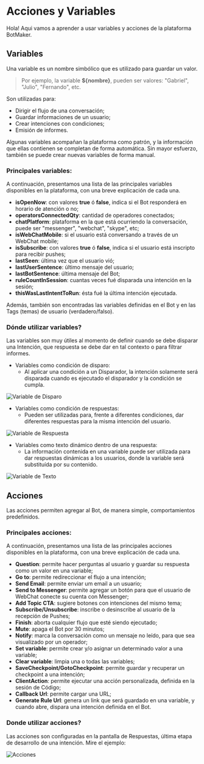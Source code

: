 # Acciones y Variables

Hola! Aqui vamos a aprender a usar variables y acciones de la plataforma BotMaker.

## Variables
Una variable es un nombre simbólico que es utilizado para guardar un valor. 

> Por ejemplo, la variable **${nombre}**, pueden ser valores: "Gabriel", "Julio", "Fernando", etc.

Son utilizadas para:
- Dirigir el flujo de una conversación;
- Guardar informaciones de un usuario;
- Crear intenciones con condiciones;
- Emisión de informes.

Algunas variables acompañan la plataforma como patrón, y la información que ellas contienen se completan de forma automática. Sin mayor esfuerzo, también se puede crear nuevas variables de forma manual.

### Principales variables:

A continuación, presentamos una lista de las principales variables disponibles en la plataforma, con una breve explicación de cada una.

- **isOpenNow**: con valores **true** ó **false**, indica si el Bot responderá en horario de atención o no;
- **operatorsConnectedQty**: cantidad de operadores conectados;
- **chatPlatform**: plataforma en la que está ocurriendo la conversación, puede ser "messenger", "webchat", "skype", etc;
- **isWebChatMobile**: si el usuario está conversando a través de un WebChat mobile;
- **isSubscribe**: con valores **true** ó **false**, indica si el usuario está inscripto para recibir pushes;
- **lastSeen**: última vez que el usuario vió;
- **lastUserSentence**: último mensaje del usuario;
- **lastBotSentence**: última mensaje del Bot;
- **ruleCountInSession**: cuantas veces fué disparada una intención en la sesión;
- **thisWasLastIntentToRun**: ésta fué la última intención ejecutada.

Además, también son encontradas las variables definidas en el Bot y en las Tags (temas) de usuario (verdadero/falso).

### Dónde utilizar variables?

Las variables son muy útiles al momento de definir cuando se debe disparar una Intención, que respuesta se debe dar en tal contexto o para filtrar informes.

- Variables como condición de disparo:
	- Al aplicar una condición a un Disparador, la intención solamente será disparada cuando es ejecutado el disparador y la condición se cumpla. 

![Variable de Disparo](https://botmakeradmin.github.io/docs/pt/imagens/VariavelCondicao.png)
	
- Variables como condición de respuestas:
	- Pueden ser utilizadas para, frente a diferentes condiciones, dar diferentes respuestas para la misma intención del usuario.

![Variable de Respuesta](https://botmakeradmin.github.io/docs/pt/imagens/VariavelResposta.png)

- Variables como texto dinámico dentro de una respuesta:
	- La información contenida en una variable puede ser utilizada para dar respuestas dinámicas a los usuarios, donde la variable será substituída por su contenido.

![Variable de Texto](https://botmakeradmin.github.io/docs/pt/imagens/VariavelTexto.png)

## Acciones

Las acciones permiten agregar al Bot, de manera simple, comportamientos predefinidos.

### Principales acciones:
A continuación, presentamos una lista de las principales acciones disponibles en la plataforma, con una breve explicación de cada una.

- **Question**: permite hacer perguntas al usuario y guardar su respuesta como un valor en una variable;
- **Go to**: permite redireccionar el flujo a una intención;
- **Send Email**: permite enviar um email a un usuario;
- **Send to Messenger**: permite agregar un botón para que el usuario de WebChat conecte su cuenta con Messenger;
- **Add Topic CTA**: sugiere botones con intenciones del mismo tema;
- **Subscribe/Unsubscribe**: inscribe o desinscribe al usuario de la recepción de Pushes;
- **Finish**: aborta cualquier flujo que esté siendo ejecutado;
- **Mute**: apaga el Bot por 30 minutos;
- **Notify**: marca la conversación como un mensaje no leído, para que sea visualizado por un operador;
- **Set variable**: permite crear y/o asignar un determinado valor a una variable;
- **Clear variable**: limpia una o todas las variables;
- **SaveCheckpoint/GotoCheckpoint**: permite guardar y recuperar un checkpoint a una intención;
- **ClientAction**: permite ejecutar una acción personalizada, definida en la sesión de Código;
- **Callback Url**: permite cargar una URL;
- **Generate Rule Url**: genera un link que será guardado en una variable, y cuando abre, dispara una intención definida en el Bot.

### Donde utilizar acciones?

Las acciones son configuradas en la pantalla de Respuestas, última etapa de desarrollo de una intención. Mire el ejemplo:

![Acciones](https://botmakeradmin.github.io/docs/pt/imagens/Acoes.png)
<!--stackedit_data:
eyJoaXN0b3J5IjpbNjAwMDAzMTk4LDE0MDAyMzA0NCw0MTY2Mj
g5MDAsLTE5MzAyMzk2NDcsLTczNDgyOTQyOSwtOTM4NjE4Nzgx
LDg3NzUyNTU3N119
-->
